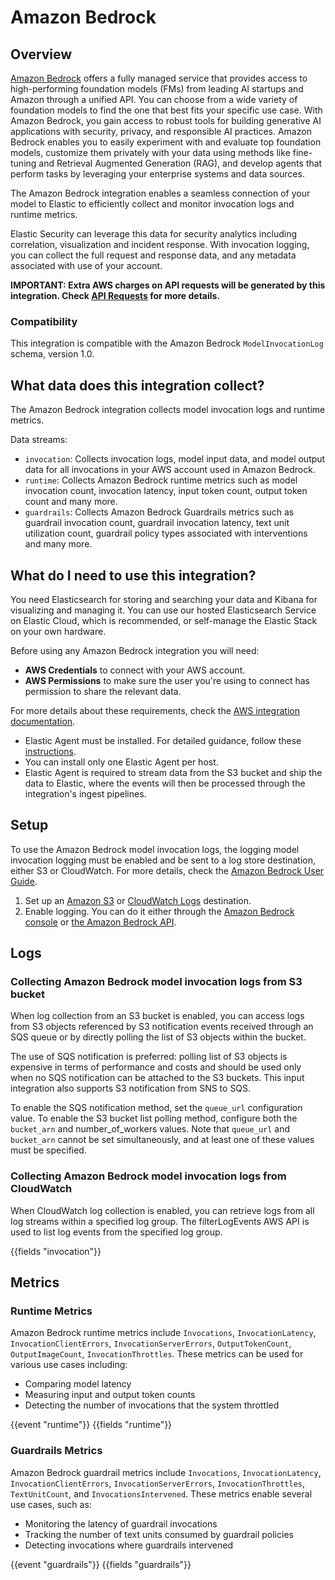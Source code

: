 # Amazon Bedrock

## Overview

[Amazon Bedrock](https://docs.aws.amazon.com/bedrock/index.html) offers a fully managed service that provides access to high-performing foundation models (FMs) from leading AI startups and Amazon through a unified API. You can choose from a wide variety of foundation models to find the one that best fits your specific use case. With Amazon Bedrock, you gain access to robust tools for building generative AI applications with security, privacy, and responsible AI practices. Amazon Bedrock enables you to easily experiment with and evaluate top foundation models, customize them privately with your data using methods like fine-tuning and Retrieval Augmented Generation (RAG), and develop agents that perform tasks by leveraging your enterprise systems and data sources.

The Amazon Bedrock integration enables a seamless connection of your model to Elastic to efficiently collect and monitor invocation logs and runtime metrics.

Elastic Security can leverage this data for security analytics including
correlation, visualization and incident response. With invocation logging, you
can collect the full request and response data, and any metadata associated with
use of your account.

**IMPORTANT: Extra AWS charges on API requests will be generated by this integration. Check [API Requests](https://www.elastic.co/docs/current/integrations/aws#api-requests) for more details.**

### Compatibility

This integration is compatible with the Amazon Bedrock `ModelInvocationLog` schema,
version 1.0.

## What data does this integration collect?

The Amazon Bedrock integration collects model invocation logs and runtime metrics.

Data streams:
 - `invocation`: Collects invocation logs, model input data, and model output
   data for all invocations in your AWS account used in Amazon Bedrock.
 - `runtime`: Collects Amazon Bedrock runtime metrics such as model invocation
   count, invocation latency, input token count, output token count and many
   more.   
 - `guardrails`: Collects Amazon Bedrock Guardrails metrics such as guardrail invocation
count, guardrail invocation latency, text unit utilization count, guardrail policy types associated with interventions and many more.

## What do I need to use this integration?

You need Elasticsearch for storing and searching your data and Kibana for
visualizing and managing it. You can use our hosted Elasticsearch Service on
Elastic Cloud, which is recommended, or self-manage the Elastic Stack on your
own hardware.

Before using any Amazon Bedrock integration you will need:

* **AWS Credentials** to connect with your AWS account.
* **AWS Permissions** to make sure the user you're using to connect has
  permission to share the relevant data.

For more details about these requirements, check the [AWS
integration
documentation](https://docs.elastic.co/integrations/aws#requirements).

* Elastic Agent must be installed. For detailed guidance, follow these [instructions](https://www.elastic.co/guide/en/fleet/current/elastic-agent-installation.html).
* You can install only one Elastic Agent per host.
* Elastic Agent is required to stream data from the S3 bucket and ship the
  data to Elastic, where the events will then be processed through the
  integration's ingest pipelines.

## Setup

To use the Amazon Bedrock model invocation logs, the logging model
invocation logging must be enabled and be sent to a log store destination,
either S3 or CloudWatch. For more details, check the
[Amazon Bedrock User Guide](https://docs.aws.amazon.com/bedrock/latest/userguide/model-invocation-logging.html).

1. Set up an [Amazon S3](https://docs.aws.amazon.com/bedrock/latest/userguide/model-invocation-logging.html#setup-s3-destination) or [CloudWatch Logs](https://docs.aws.amazon.com/bedrock/latest/userguide/model-invocation-logging.html#setup-cloudwatch-logs-destination) destination.
2. Enable logging. You can do it either through the [Amazon Bedrock console](https://docs.aws.amazon.com/bedrock/latest/userguide/model-invocation-logging.html#model-invocation-logging-console) or [the Amazon Bedrock API](https://docs.aws.amazon.com/bedrock/latest/userguide/model-invocation-logging.html#using-apis-logging). 

## Logs

### Collecting Amazon Bedrock model invocation logs from S3 bucket

When log collection from an S3 bucket is enabled, you can access logs from S3 objects referenced by S3 notification events received through an SQS queue or by directly polling the list of S3 objects within the bucket.

The use of SQS notification is preferred: polling list of S3 objects is 
expensive in terms of performance and costs and should be used only 
when no SQS notification can be attached to the S3 buckets. This input 
integration also supports S3 notification from SNS to SQS.

To enable the SQS notification method, set the `queue_url` configuration value. To enable the S3 bucket list polling method, configure both the `bucket_arn` and number_of_workers values. Note that `queue_url` and `bucket_arn` cannot be set simultaneously, and at least one of these values must be specified.

### Collecting Amazon Bedrock model invocation logs from CloudWatch

When CloudWatch log collection is enabled, you can retrieve logs from all log streams within a specified log group. The filterLogEvents AWS API is used to list log events from the specified log group.

{{fields "invocation"}}

## Metrics

### Runtime Metrics

Amazon Bedrock runtime metrics include `Invocations`, `InvocationLatency`,
`InvocationClientErrors`, `InvocationServerErrors`, `OutputTokenCount`,
`OutputImageCount`, `InvocationThrottles`. These metrics can be used for various use cases including: 
 - Comparing model latency 
 - Measuring input and output token counts
 - Detecting the number of invocations that the system throttled   

{{event "runtime"}}
{{fields "runtime"}}

### Guardrails Metrics

Amazon Bedrock guardrail metrics include `Invocations`, `InvocationLatency`, `InvocationClientErrors`, `InvocationServerErrors`, `InvocationThrottles`, `TextUnitCount`, and `InvocationsIntervened`. These metrics enable several use cases, such as:

- Monitoring the latency of guardrail invocations
- Tracking the number of text units consumed by guardrail policies
- Detecting invocations where guardrails intervened

{{event "guardrails"}}
{{fields "guardrails"}}
